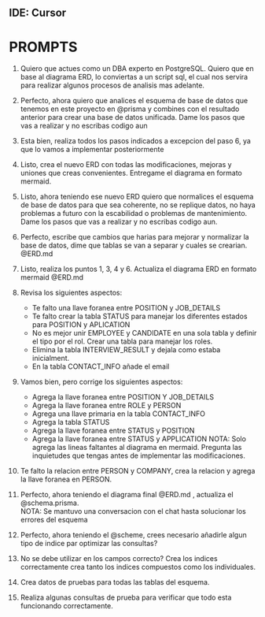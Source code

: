 ## IDE: Cursor

# PROMPTS

1. Quiero que actues como un DBA experto en PostgreSQL. Quiero que en base al diagrama ERD, lo conviertas a un script sql, el cual nos servira para realizar algunos procesos de analisis mas adelante.
2. Perfecto, ahora quiero que analices el esquema de base de datos que tenemos en este proyecto en @prisma y combines con el resultado anterior para crear una base de datos unificada. Dame los pasos que vas a realizar y no escribas codigo aun
3. Esta bien, realiza todos los pasos indicados a excepcion del paso 6, ya que lo vamos a implementar posteriormente
4. Listo, crea el nuevo ERD con todas las modificaciones, mejoras y uniones que creas convenientes. Entregame el diagrama en formato mermaid.
5. Listo, ahora teniendo ese nuevo ERD quiero que normalices el esquema de base de datos para que sea coherente, no se replique datos, no haya problemas a futuro con la escabilidad o problemas de mantenimiento. Dame los pasos que vas a realizar y no escribas codigo aun.
6. Perfecto, escribe que cambios que harias para mejorar y normalizar la base de datos, dime que tablas se van a separar y cuales se crearian. @ERD.md 
7. Listo, realiza los puntos 1, 3, 4 y 6. Actualiza el diagrama ERD en formato mermaid @ERD.md 
8. Revisa los siguientes aspectos:
   - Te falto una llave foranea entre POSITION y JOB_DETAILS
   - Te falto crear la tabla STATUS para manejar los diferentes estados  para POSITION y APLICATION
   - No es mejor unir EMPLOYEE y CANDIDATE en una sola tabla y definir el tipo por el rol. Crear una tabla para manejar los roles.
   - Elimina la tabla INTERVIEW_RESULT y dejala como estaba inicialment.
   - En la tabla CONTACT_INFO añade el email
9. Vamos bien, pero corrige los siguientes aspectos:
   - Agrega la llave foranea entre POSITION Y JOB_DETAILS
   - Agrega la llave foranea entre ROLE y PERSON
   - Agrega una llave primaria en la tabla CONTACT_INFO
   - Agrega la tabla STATUS
   - Agrega la llave foranea entre STATUS y POSITION
   - Agrega la llave foranea entre STATUS y APPLICATION
   NOTA: Solo agrega las lineas faltantes al diagrama en mermaid. Pregunta las inquietudes que tengas antes de implementar las modificaciones.

10. Te falto la relacion entre PERSON y COMPANY, crea la relacion y agrega la llave foranea en PERSON.
11. Perfecto, ahora teniendo el diagrama final @ERD.md , actualiza el @schema.prisma.  
    NOTA: Se mantuvo una conversacion con el chat hasta solucionar los errores del esquema
12. Perfecto, ahora teniendo el @scheme, crees necesario añadirle algun tipo de indice par optimizar las consultas?
13. No se debe utilizar en los campos correcto? Crea los indices correctamente crea tanto los indices compuestos como los individuales.
14. Crea datos de pruebas para todas las tablas del esquema.
15. Realiza algunas consultas de prueba para verificar que todo esta funcionando correctamente.

